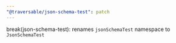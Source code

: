 ```yaml
---
"@traversable/json-schema-test": patch
---
```


break(json-schema-test): renames `jsonSchemaTest` namespace to `JsonSchemaTest`
